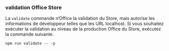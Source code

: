 ### <a name="office-store-validation"></a>validation Office Store

La `validate` commande n’Office la validation du Store, mais autorise les informations de développeur telles que les URL localhost. Si vous souhaitez exécuter la validation au niveau de la production Office du Store, exécutez la commande suivante.

```command&nbsp;line
npm run validate -- -p
```